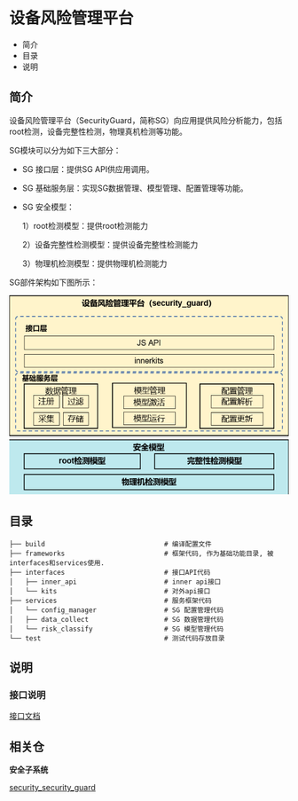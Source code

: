# 设备风险管理平台

- 简介
- 目录
- 说明

## 简介

设备风险管理平台（SecurityGuard，简称SG）向应用提供风险分析能力，包括root检测，设备完整性检测，物理真机检测等功能。

SG模块可以分为如下三大部分：

- SG 接口层：提供SG API供应用调用。

- SG 基础服务层：实现SG数据管理、模型管理、配置管理等功能。

- SG 安全模型：

  1）root检测模型：提供root检测能力

  2）设备完整性检测模型：提供设备完整性检测能力

  3）物理机检测模型：提供物理机检测能力


SG部件架构如下图所示：

![ohos_security_guard_architecture](figures/ohos_security_guard_architecture.png)

## 目录

```
├── build                              # 编译配置文件
├── frameworks                         # 框架代码, 作为基础功能目录, 被interfaces和services使用.
├── interfaces                         # 接口API代码
│   ├── inner_api                      # inner api接口
│   └── kits                           # 对外api接口
├── services                           # 服务框架代码
│   └── config_manager                 # SG 配置管理代码
│   ├── data_collect                   # SG 数据管理代码
│   └── risk_classify                  # SG 模型管理代码
└── test                               # 测试代码存放目录
```

## 说明

### 接口说明

[接口文档](https://gitee.com/openharmony/docs/blob/master/zh-cn/application-dev/reference/apis/js-apis-securityGuard.md)

## 相关仓

**安全子系统**

[security\_security\_guard](https://gitee.com/openharmony/security_security_guard)